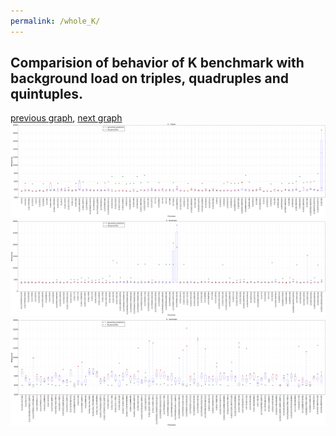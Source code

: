```yaml
---
permalink: /whole_K/
---
```



 ## Comparision of behavior of K benchmark with background load on triples, quadruples and quintuples.

[previous graph](../whole_JSOND/), [next graph](../whole_O/)
![graph figure](./images/triple/K_box.png)![graph figure](./images/quadruple/K_box.png)![graph figure](./images/quintuple/K_box.png)